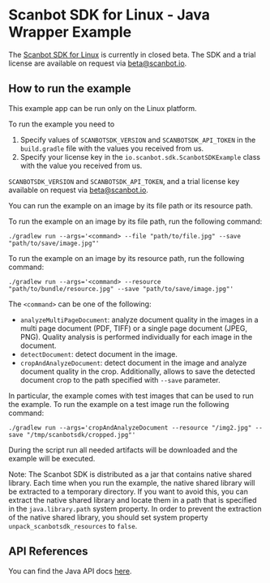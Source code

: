 # Scanbot SDK for Linux - Java Wrapper Example

The [Scanbot SDK for Linux](https://scanbot.io) is currently in closed beta. 
The SDK and a trial license are available on request via beta@scanbot.io.

## How to run the example

This example app can be run only on the Linux platform.

To run the example you need to

1. Specify values of `SCANBOTSDK_VERSION` and `SCANBOTSDK_API_TOKEN` in the `build.gradle` file with the values you received
   from us.
2. Specify your license key in the `io.scanbot.sdk.ScanbotSDKExample` class with the value you received
   from us.

`SCANBOTSDK_VERSION` and `SCANBOTSDK_API_TOKEN`, and a trial license key  available on request via beta@scanbot.io.

You can run the example on an image by its file path or its resource path. 

To run the example on an image by its file path, run the following command:

`./gradlew run --args='<command> --file "path/to/file.jpg" --save "path/to/save/image.jpg"'`

To run the example on an image by its resource path, run the following command:

`./gradlew run --args='<command> --resource "path/to/bundle/resource.jpg" --save "path/to/save/image.jpg"'`

The `<command>` can be one of the following:

* `analyzeMultiPageDocument`: analyze document quality in the images in a multi page document (PDF, TIFF) or a single page document (JPEG, PNG). Quality analysis is performed individually for each image in the document.
* `detectDocument`: detect document in the image.
* `cropAndAnalyzeDocument`: detect document in the image and analyze document quality in the crop. Additionally, allows to save the detected document crop to the path specified with `--save` parameter.

In particular, the example comes with test images that can be used to run the example. To run the example on a test image run the following command:

`./gradlew run --args='cropAndAnalyzeDocument --resource "/img2.jpg" --save "/tmp/scanbotsdk/cropped.jpg"'`

During the script run all needed artifacts will be downloaded and the example will be executed.

Note: The Scanbot SDK is distributed as a jar that contains native shared library. Each time when you run the example,
the native shared library will be extracted to a temporary directory.
If you want to avoid this, you can extract the native shared library and locate them in a path that is specified in
the `java.library.path` system property. In order to prevent the extraction of the native shared library, you should set
system property `unpack_scanbotsdk_resources` to `false`.


## API References

You can find the Java API docs [here](https://scanbotsdk.github.io/documentation/document-scanner-sdk/linux/java-api/).

